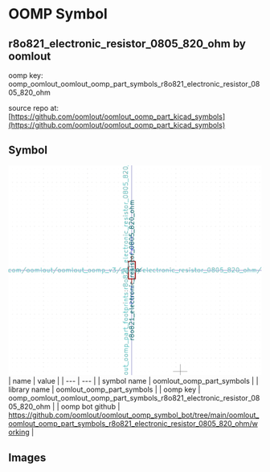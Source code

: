 # OOMP Symbol  
## r8o821_electronic_resistor_0805_820_ohm  by oomlout  
  
oomp key: oomp_oomlout_oomlout_oomp_part_symbols_r8o821_electronic_resistor_0805_820_ohm  
  
source repo at: [https://github.com/oomlout/oomlout_oomp_part_kicad_symbols](https://github.com/oomlout/oomlout_oomp_part_kicad_symbols)  
## Symbol  
  
[![working.png](working_600.png)](working.png)  
| name | value | 
| --- | --- | 
| symbol name | oomlout_oomp_part_symbols | 
| library name | oomlout_oomp_part_symbols | 
| oomp key | oomp_oomlout_oomlout_oomp_part_symbols_r8o821_electronic_resistor_0805_820_ohm | 
| oomp bot github | https://github.com/oomlout/oomlout_oomp_symbol_bot/tree/main/oomlout_oomlout_oomp_part_symbols_r8o821_electronic_resistor_0805_820_ohm/working | 
## Images  

